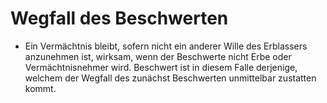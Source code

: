 # Wegfall des Beschwerten

- Ein Vermächtnis bleibt, sofern nicht ein anderer Wille des Erblassers anzunehmen ist, wirksam, wenn der Beschwerte nicht Erbe oder Vermächtnisnehmer wird. Beschwert ist in diesem Falle derjenige, welchem der Wegfall des zunächst Beschwerten unmittelbar zustatten kommt.

